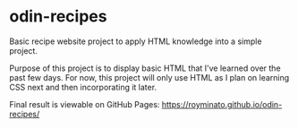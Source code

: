 # odin-recipes
Basic recipe website project to apply HTML knowledge into a simple project.

Purpose of this project is to display basic HTML that I've learned
over the past few days. For now, this project will only use HTML as
I plan on learning CSS next and then incorporating it later.

Final result is viewable on GitHub Pages: https://royminato.github.io/odin-recipes/

